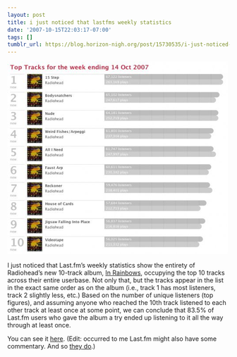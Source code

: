 ```yaml
---
layout: post
title: i just noticed that lastfms weekly statistics
date: '2007-10-15T22:03:17-07:00'
tags: []
tumblr_url: https://blog.horizon-nigh.org/post/15730535/i-just-noticed-that-lastfms-weekly-statistics
---
```

 ![](/tumblr_files/15730535_500.jpg)  

I just noticed that Last.fm’s weekly statistics show the entirety of Radiohead’s new 10-track album, [In Rainbows](http://www.inrainbows.com), occupying the top 10 tracks across their entire userbase. Not only that, but the tracks appear in the list in the exact same order as on the album (i.e., track 1 has most listeners, track 2 slightly less, etc.) Based on the number of unique listeners (top figures), and assuming anyone who reached the 10th track listened to each other track at least once at some point, we can conclude that 83.5% of Last.fm users who gave the album a try ended up listening to it all the way through at least once.

You can see it [here](http://www.last.fm/music/+charts/?charttype=weekly&subtype=track&range=1191758400-1192363200). (Edit: occurred to me Last.fm might also have some commentary. And so [they do](http://blog.last.fm/2007/10/15/spot-the-difference).)

